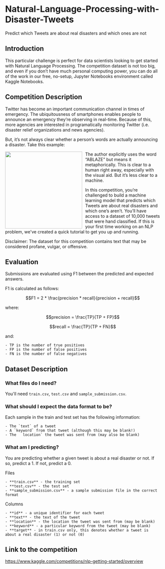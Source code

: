 # Natural-Language-Processing-with-Disaster-Tweets

Predict which Tweets are about real disasters and which ones are not


## Introduction

This particular challenge is perfect for data scientists looking to get started with Natural Language Processing. The competition dataset is not too big, and even if you don’t have much personal computing power, you can do all of the work in our free, no-setup, Jupyter Notebooks environment called Kaggle Notebooks.

## Competition Description

Twitter has become an important communication channel in times of emergency.
The ubiquitousness of smartphones enables people to announce an emergency they’re observing in real-time. Because of this, more agencies are interested in programatically monitoring Twitter (i.e. disaster relief organizations and news agencies).

But, it’s not always clear whether a person’s words are actually announcing a disaster. Take this example:

<img style="float:left;width:250px;margin-right:10px" src="https://storage.googleapis.com/kaggle-media/competitions/tweet_screenshot.png">

The author explicitly uses the word “ABLAZE” but means it metaphorically. This is clear to a human right away, especially with the visual aid. But it’s less clear to a machine.

In this competition, you’re challenged to build a machine learning model that predicts which Tweets are about real disasters and which one’s aren’t. You’ll have access to a dataset of 10,000 tweets that were hand classified. If this is your first time working on an NLP problem, we've created a quick tutorial to get you up and running.

Disclaimer: The dataset for this competition contains text that may be considered profane, vulgar, or offensive.

## Evaluation

Submissions are evaluated using F1 between the predicted and expected answers.

F1 is calculated as follows:

$$F1 = 2 * \frac{precision * recall}{precision + recall}$$

where:

$$precision = \frac{TP}{TP + FP}$$

$$recall = \frac{TP}{TP + FN}$$

and:

    - TP is the number of true positives
    - FP is the number of false positives
    - FN is the number of false negatives




## Dataset Description

### What files do I need?

You'll need `train.csv`, `test.csv` and `sample_submission.csv`.

### What should I expect the data format to be?

Each sample in the train and test set has the following information:

    - The `text` of a tweet
    - A `keyword` from that tweet (although this may be blank!)
    - The   location` the tweet was sent from (may also be blank)

### What am I predicting?

You are predicting whether a given tweet is about a real disaster or not. If so, predict a 1. If not, predict a 0.

Files

    - **train.csv** - the training set
    - **test.csv** - the test set
    - **sample_submission.csv** - a sample submission file in the correct format

Columns

    - **id** - a unique identifier for each tweet
    - **text** - the text of the tweet
    - **location** - the location the tweet was sent from (may be blank)
    - **keyword** - a particular keyword from the tweet (may be blank)
    - **target** - in train.csv only, this denotes whether a tweet is about a real disaster (1) or not (0)


## Link to the competition

https://www.kaggle.com/competitions/nlp-getting-started/overview